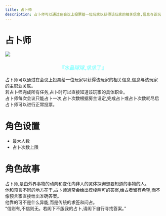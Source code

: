 ```yaml
---
title: 占卜师
description: 占卜师可以通过在会议上投票给一位玩家以获得该玩家的相关信息,信息与该玩家的主职业关联。若占卜师完成所有任务,占卜时可以直接知道该玩家的具体职业。占卜师每次会议只能占卜一次,占卜次数根据房主设定,完成占卜或占卜次数耗尽后占卜师可以进行正常投票。
---
```

# 占卜师

<img src="https://cn-sy1.rains3.com/xtremewave/FortuneTeller.png">
<h3 align="center"><font color=#8cffff> 『水晶球球,求求了』 </font></h3>

占卜师可以通过在会议上投票给一位玩家以获得该玩家的相关信息,信息与该玩家的主职业关联。<br>
若占卜师完成所有任务,占卜时可以直接知道该玩家的具体职业。<br>
占卜师每次会议只能占卜一次,占卜次数根据房主设定,完成占卜或占卜次数耗尽后占卜师可以进行正常投票。

# 角色设置
- 最大人数
- 占卜次数上限

# 角色故事
占卜师,是由外界事物的动向和变化向非人的灵体探询想要知道的事物的人。<br>
他和预言不同的地方在于,占卜师通常会给出模棱两可的答案,给占者留有希望,而不像预言家直接给出准确答案。<br>
他靠的可不是什么异能,而是传统的求签和问占。<br>
“信则有,不信则无。若阁下不服我的占卜,请阁下自行寻找答案。”